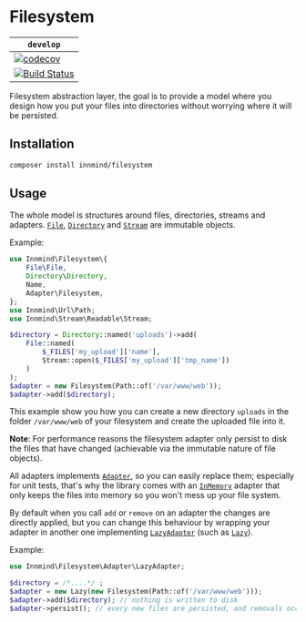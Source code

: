 # Filesystem

| `develop` |
|-----------|
| [![codecov](https://codecov.io/gh/Innmind/Filesystem/branch/develop/graph/badge.svg)](https://codecov.io/gh/Innmind/Filesystem) |
| [![Build Status](https://github.com/Innmind/Filesystem/workflows/CI/badge.svg)](https://github.com/Innmind/Filesystem/actions?query=workflow%3ACI) |

Filesystem abstraction layer, the goal is to provide a model where you design how you put your files into directories without worrying where it will be persisted.

## Installation

```sh
composer install innmind/filesystem
```

## Usage

The whole model is structures around files, directories, streams and adapters. [`File`](src/File.php), [`Directory`](src/Directory.php) and [`Stream`](https://github.com/Innmind/Stream/blob/develop/src/Readable.php) are immutable objects.

Example:
```php
use Innmind\Filesystem\{
    File\File,
    Directory\Directory,
    Name,
    Adapter\Filesystem,
};
use Innmind\Url\Path;
use Innmind\Stream\Readable\Stream;

$directory = Directory::named('uploads')->add(
    File::named(
        $_FILES['my_upload']['name'],
        Stream::open($_FILES['my_upload']['tmp_name'])
    )
);
$adapter = new Filesystem(Path::of('/var/www/web'));
$adapter->add($directory);
```

This example show you how you can create a new directory `uploads` in the folder `/var/www/web` of your filesystem and create the uploaded file into it.

**Note**: For performance reasons the filesystem adapter only persist to disk the files that have changed (achievable via the immutable nature of file objects).

All adapters implements [`Adapter`](src/Adapter.php), so you can easily replace them; especially for unit tests, that's why the library comes with an [`InMemory`](src/Adapter/InMemory.php) adapter that only keeps the files into memory so you won't mess up your file system.

By default when you call `add` or `remove` on an adapter the changes are directly applied, but you can change this behaviour by wrapping your adapter in another one implementing [`LazyAdapter`](src/LazyAdapter.php) (such as [`Lazy`](src/Adapter/Lazy.php)).

Example:
```php
use Innmind\Filesystem\Adapter\LazyAdapter;

$directory = /*....*/ ;
$adapter = new Lazy(new Filesystem(Path::of('/var/www/web')));
$adapter->add($directory); // nothing is written to disk
$adapter->persist(); // every new files are persisted, and removals occur at this time as well
```
